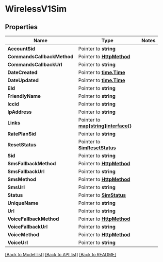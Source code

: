 # WirelessV1Sim

## Properties
Name | Type | Notes
------------ | ------------- | -------------
**AccountSid** | Pointer to **string** | 
**CommandsCallbackMethod** | Pointer to [**HttpMethod**](http_method.md) | 
**CommandsCallbackUrl** | Pointer to **string** | 
**DateCreated** | Pointer to [**time.Time**](time.Time.md) | 
**DateUpdated** | Pointer to [**time.Time**](time.Time.md) | 
**EId** | Pointer to **string** | 
**FriendlyName** | Pointer to **string** | 
**Iccid** | Pointer to **string** | 
**IpAddress** | Pointer to **string** | 
**Links** | Pointer to [**map[string]interface{}**](.md) | 
**RatePlanSid** | Pointer to **string** | 
**ResetStatus** | Pointer to [**SimResetStatus**](sim_reset_status.md) | 
**Sid** | Pointer to **string** | 
**SmsFallbackMethod** | Pointer to [**HttpMethod**](http_method.md) | 
**SmsFallbackUrl** | Pointer to **string** | 
**SmsMethod** | Pointer to [**HttpMethod**](http_method.md) | 
**SmsUrl** | Pointer to **string** | 
**Status** | Pointer to [**SimStatus**](sim_status.md) | 
**UniqueName** | Pointer to **string** | 
**Url** | Pointer to **string** | 
**VoiceFallbackMethod** | Pointer to [**HttpMethod**](http_method.md) | 
**VoiceFallbackUrl** | Pointer to **string** | 
**VoiceMethod** | Pointer to [**HttpMethod**](http_method.md) | 
**VoiceUrl** | Pointer to **string** | 

[[Back to Model list]](../README.md#documentation-for-models) [[Back to API list]](../README.md#documentation-for-api-endpoints) [[Back to README]](../README.md)


